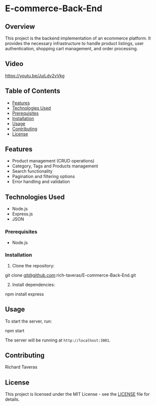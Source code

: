 # E-commerce-Back-End

## Overview

This project is the backend implementation of an ecommerce platform. It provides the necessary infrastructure to handle product listings, user authentication, shopping cart management, and order processing.

## Video 

https://youtu.be/JujLdv2vVkg

## Table of Contents

- [Features](#features)
- [Technologies Used](#technologies-used)
- [Prerequisites](#prerequisites)
- [Installation](#installation)
- [Usage](#usage)
- [Contributing](#contributing)
- [License](#license)

## Features

- Product management (CRUD operations)
- Category, Tags and Products management
- Search functionality
- Pagination and filtering options
- Error handling and validation

## Technologies Used

- Node.js
- Express.js
- JSON

### Prerequisites

- Node.js

### Installation

1. Clone the repository:

git clone git@github.com:rich-taveras/E-commerce-Back-End.git

2. Install dependencies:

npm install express 

## Usage

To start the server, run:

npm start

The server will be running at `http://localhost:3001`.

## Contributing

Richard Taveras

## License

This project is licensed under the MIT License - see the [LICENSE](LICENSE) file for details.